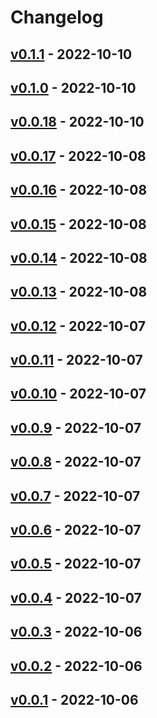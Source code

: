 # Changelog

## [v0.1.1](https://github.com/griffin-stewie/my_echo/compare/v0.1.0...v0.1.1) - 2022-10-10

## [v0.1.0](https://github.com/griffin-stewie/my_echo/compare/v0.0.18...v0.1.0) - 2022-10-10

## [v0.0.18](https://github.com/griffin-stewie/my_echo/compare/v0.0.17...v0.0.18) - 2022-10-10

## [v0.0.17](https://github.com/griffin-stewie/my_echo/compare/v0.0.16...v0.0.17) - 2022-10-08

## [v0.0.16](https://github.com/griffin-stewie/my_echo/compare/v0.0.15...v0.0.16) - 2022-10-08

## [v0.0.15](https://github.com/griffin-stewie/my_echo/compare/v0.0.14...v0.0.15) - 2022-10-08

## [v0.0.14](https://github.com/griffin-stewie/my_echo/compare/v0.0.13...v0.0.14) - 2022-10-08

## [v0.0.13](https://github.com/griffin-stewie/my_echo/compare/v0.0.12...v0.0.13) - 2022-10-08

## [v0.0.12](https://github.com/griffin-stewie/my_echo/compare/v0.0.11...v0.0.12) - 2022-10-07

## [v0.0.11](https://github.com/griffin-stewie/my_echo/compare/v0.0.10...v0.0.11) - 2022-10-07

## [v0.0.10](https://github.com/griffin-stewie/my_echo/compare/v0.0.9...v0.0.10) - 2022-10-07

## [v0.0.9](https://github.com/griffin-stewie/my_echo/compare/v0.0.8...v0.0.9) - 2022-10-07

## [v0.0.8](https://github.com/griffin-stewie/my_echo/compare/v0.0.7...v0.0.8) - 2022-10-07

## [v0.0.7](https://github.com/griffin-stewie/my_echo/compare/v0.0.6...v0.0.7) - 2022-10-07

## [v0.0.6](https://github.com/griffin-stewie/my_echo/compare/v0.0.5...v0.0.6) - 2022-10-07

## [v0.0.5](https://github.com/griffin-stewie/my_echo/compare/v0.0.4...v0.0.5) - 2022-10-07

## [v0.0.4](https://github.com/griffin-stewie/my_echo/compare/v0.0.3...v0.0.4) - 2022-10-07

## [v0.0.3](https://github.com/griffin-stewie/my_echo/compare/v0.0.2...v0.0.3) - 2022-10-06

## [v0.0.2](https://github.com/griffin-stewie/my_echo/compare/v0.0.1...v0.0.2) - 2022-10-06

## [v0.0.1](https://github.com/griffin-stewie/my_echo/commits/v0.0.1) - 2022-10-06
